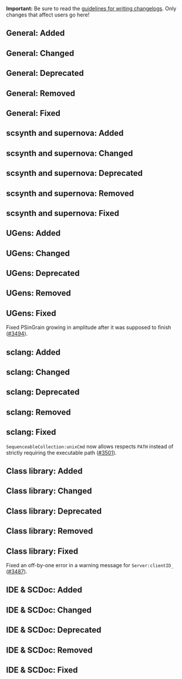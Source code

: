 **Important:** Be sure to read the [guidelines for writing changelogs](https://github.com/supercollider/supercollider/wiki/git-workflow-and-guidelines#writing-changelogs). Only changes that affect users go here!

General: Added
-----

General: Changed
-------

General: Deprecated
----------

General: Removed
------

General: Fixed
-----

scsynth and supernova: Added
-----

scsynth and supernova: Changed
-------

scsynth and supernova: Deprecated
----------

scsynth and supernova: Removed
------

scsynth and supernova: Fixed
-----

UGens: Added
-----

UGens: Changed
-------

UGens: Deprecated
----------

UGens: Removed
-------

UGens: Fixed
-----

Fixed PSinGrain growing in amplitude after it was supposed to finish ([#3494](https://github.com/supercollider/supercollider/pull/3494)).

sclang: Added
-----

sclang: Changed
-------

sclang: Deprecated
----------

sclang: Removed
-------

sclang: Fixed
-----

`SequenceableCollection:unixCmd` now allows respects `PATH` instead of strictly requiring the executable path ([#3501](https://github.com/supercollider/supercollider/pull/3501)).

Class library: Added
-----

Class library: Changed
-------

Class library: Deprecated
----------

Class library: Removed
-------

Class library: Fixed
-----

Fixed an off-by-one error in a warning message for `Server:clientID_` ([#3487](https://github.com/supercollider/supercollider/pull/3487)).

IDE & SCDoc: Added
-----

IDE & SCDoc: Changed
-------

IDE & SCDoc: Deprecated
----------

IDE & SCDoc: Removed
-------

IDE & SCDoc: Fixed
-----
